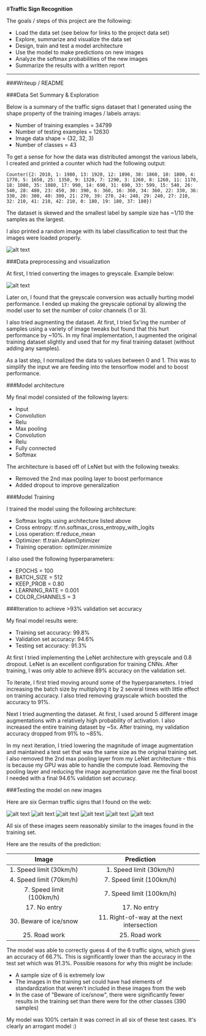 #**Traffic Sign Recognition**

The goals / steps of this project are the following:
* Load the data set (see below for links to the project data set)
* Explore, summarize and visualize the data set
* Design, train and test a model architecture
* Use the model to make predictions on new images
* Analyze the softmax probabilities of the new images
* Summarize the results with a written report

[//]: # (Image References)

[image1]: ./examples/sample_image.png "Sample Image"
[image2]: ./examples/grayscale.jpg "Grayscale"
[image3]: ./traffic-sign-examples/test_1.png "Test image 1"
[image4]: ./traffic-sign-examples/test_2.png "Test image 2"
[image5]: ./traffic-sign-examples/test_3.png "Test image 3"
[image6]: ./traffic-sign-examples/test_4.png "Test image 4"
[image7]: ./traffic-sign-examples/test_5.png "Test image 5"
[image8]: ./traffic-sign-examples/test_6.png "Test image 6"

---
###Writeup / README

###Data Set Summary & Exploration

Below is a summary of the traffic signs dataset that I generated using the shape property of the training images / labels arrays:

* Number of training examples = 34799
* Number of testing examples = 12630
* Image data shape = (32, 32, 3)
* Number of classes = 43

To get a sense for how the data was distributed amongst the various labels, I created and printed a counter which had the following output:
```
Counter({2: 2010, 1: 1980, 13: 1920, 12: 1890, 38: 1860, 10: 1800, 4: 1770, 5: 1650, 25: 1350, 9: 1320, 7: 1290, 3: 1260, 8: 1260, 11: 1170, 18: 1080, 35: 1080, 17: 990, 14: 690, 31: 690, 33: 599, 15: 540, 26: 540, 28: 480, 23: 450, 30: 390, 6: 360, 16: 360, 34: 360, 22: 330, 36: 330, 20: 300, 40: 300, 21: 270, 39: 270, 24: 240, 29: 240, 27: 210, 32: 210, 41: 210, 42: 210, 0: 180, 19: 180, 37: 180})
```

The dataset is skewed and the smallest label by sample size has ~1/10 the samples as the largest.

I also printed a random image with its label classification to test that the images were loaded properly.

![alt text][image1]

###Data preprocessing and visualization

At first, I tried converting the images to greyscale. Example below:

![alt text][image2]

Later on, I found that the greyscale conversion was actually hurting model performance. I ended up making the greyscale optional by allowing the model user to set the number of color channels (1 or 3).

I also tried augmenting the dataset. At first, I tried 5x'ing the number of samples using a variety of image tweaks but found that this hurt performance by ~10%. In my final implementation, I augmented the original training dataset slightly and used that for my final training dataset (without adding any samples).

As a last step, I normalized the data to values between 0 and 1. This was to simplify the input we are feeding into the tensorflow model and to boost performance.

###Model architecture

My final model consisted of the following layers:

* Input
* Convolution
* Relu
* Max pooling
* Convolution
* Relu
* Fully connected
* Softmax

The architecture is based off of LeNet but with the following tweaks:
* Removed the 2nd max pooling layer to boost performance
* Added dropout to improve generalization

###Model Training

I trained the model using the following architecture:
* Softmax logits using architecture listed above
* Cross entropy: tf.nn.softmax_cross_entropy_with_logits
* Loss operation: tf.reduce_mean
* Optimizer: tf.train.AdamOptimizer
* Training operation: optimizer.minimize

I also used the following hyperparameters:
* EPOCHS = 100
* BATCH_SIZE = 512
* KEEP_PROB = 0.80
* LEARNING_RATE = 0.001
* COLOR_CHANNELS = 3

###Iteration to achieve >93% validation set accuracy

My final model results were:
* Training set accuracy: 99.8%
* Validation set accuracy: 94.6%
* Testing set accuracy: 91.3%

At first I tried implementing the LeNet architecture with greyscale and 0.8 dropout. LeNet is an excellent configuration for training CNNs. After training, I was only able to achieve 89% accuracy on the validation set.

To iterate, I first tried moving around some of the hyperparameters. I tried increasing the batch size by multiplying it by 2 several times with little effect on training accuracy. I also tried removing grayscale which boosted the accuracy to 91%.

Next I tried augmenting the dataset. At first, I used around 5 different image augmentations with a relatively high probability of activation. I also increased the entire training dataset by ~5x. After training, my validation accuracy dropped from 91% to ~85%.

In my next iteration, I tried lowering the magnitude of image augmentation and maintained a test set that was the same size as the original training set. I also removed the 2nd max pooling layer from my LeNet architecture - this is because my GPU was able to handle the compute load. Removing the pooling layer and reducing the image augmentation gave me the final boost I needed with a final 94.6% validation set accuracy.

###Testing the model on new images

Here are six German traffic signs that I found on the web:

![alt text][image3] ![alt text][image4] ![alt text][image5] ![alt text][image6]
![alt text][image7] ![alt text][image8]

All six of these images seem reasonably similar to the images found in the training set.

Here are the results of the prediction:

| Image			        |     Prediction	        					|
|:---------------------:|:---------------------------------------------:|
| 1. Speed limit (30km/h)      		| 1. Speed limit (30km/h)   									|
| 4. Speed limit (70km/h)     			| 7. Speed limit (100km/h) 										|
| 7. Speed limit (100km/h)					| 7. Speed limit (100km/h)											|
| 17. No entry	      		| 17. No entry					 				|
| 30. Beware of ice/snow			| 11. Right-of-way at the next intersection      							|
| 25. Road work			| 25. Road work      							|

The model was able to correctly guess 4 of the 6 traffic signs, which gives an accuracy of 66.7%. This is significantly lower than the accuracy in the test set which was 91.3%. Possible reasons for why this might be include:
* A sample size of 6 is extremely low
* The images in the training set could have had elements of standardization that weren't included in these images from the web
* In the case of "Beware of ice/snow", there were significantly fewer results in the training set than there were for the other classes (390 samples)

My model was 100% certain it was correct in all six of these test cases. It's clearly an arrogant model :)
